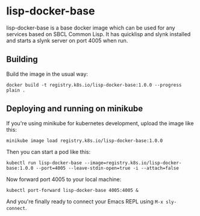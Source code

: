 # lisp-docker-base
lisp-docker-base is a base docker image which can be used for any services based on SBCL Common Lisp.
It has quicklisp and slynk installed and starts a slynk server on port 4005 when run.

## Building

Build the image in the usual way:

```
docker build -t registry.k8s.io/lisp-docker-base:1.0.0 --progress plain .
```

## Deploying and running on minikube

If you're using minikube for kubernetes development, upload the image like this:

```
minikube image load registry.k8s.io/lisp-docker-base:1.0.0 
```

Then you can start a pod like this:

```
kubectl run lisp-docker-base --image=registry.k8s.io/lisp-docker-base:1.0.0 --port=4005 --leave-stdin-open=true -i --attach=false
```

Now forward port 4005 to your local machine:

```
kubectl port-forward lisp-docker-base 4005:4005 &
```

And you're finally ready to connect your Emacs REPL using `M-x sly-connect`.
